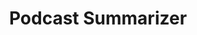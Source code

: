 ---
layout: page
title: Podcast Summarizer
description: OpenAI GPT based podcast summarizer with backend cloud deployed and frontend deployed on streamlit. Add your favorite podcast RSS link to get summary and highlights.
img: assets/img/podcast_sum.jpg
redirect: https://podcast-summarize.streamlit.app
importance: 1
category: work
---